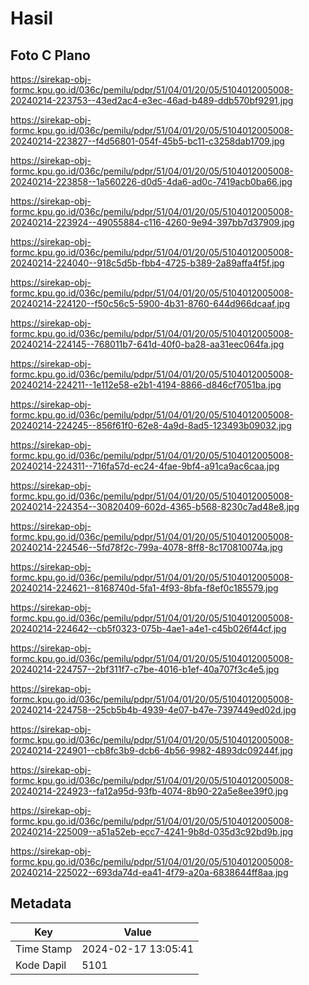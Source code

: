 # Hasil

## Foto C Plano

https://sirekap-obj-formc.kpu.go.id/036c/pemilu/pdpr/51/04/01/20/05/5104012005008-20240214-223753--43ed2ac4-e3ec-46ad-b489-ddb570bf9291.jpg

https://sirekap-obj-formc.kpu.go.id/036c/pemilu/pdpr/51/04/01/20/05/5104012005008-20240214-223827--f4d56801-054f-45b5-bc11-c3258dab1709.jpg

https://sirekap-obj-formc.kpu.go.id/036c/pemilu/pdpr/51/04/01/20/05/5104012005008-20240214-223858--1a560226-d0d5-4da6-ad0c-7419acb0ba66.jpg

https://sirekap-obj-formc.kpu.go.id/036c/pemilu/pdpr/51/04/01/20/05/5104012005008-20240214-223924--49055884-c116-4260-9e94-397bb7d37909.jpg

https://sirekap-obj-formc.kpu.go.id/036c/pemilu/pdpr/51/04/01/20/05/5104012005008-20240214-224040--918c5d5b-fbb4-4725-b389-2a89affa4f5f.jpg

https://sirekap-obj-formc.kpu.go.id/036c/pemilu/pdpr/51/04/01/20/05/5104012005008-20240214-224120--f50c56c5-5900-4b31-8760-644d966dcaaf.jpg

https://sirekap-obj-formc.kpu.go.id/036c/pemilu/pdpr/51/04/01/20/05/5104012005008-20240214-224145--768011b7-641d-40f0-ba28-aa31eec064fa.jpg

https://sirekap-obj-formc.kpu.go.id/036c/pemilu/pdpr/51/04/01/20/05/5104012005008-20240214-224211--1e112e58-e2b1-4194-8866-d846cf7051ba.jpg

https://sirekap-obj-formc.kpu.go.id/036c/pemilu/pdpr/51/04/01/20/05/5104012005008-20240214-224245--856f61f0-62e8-4a9d-8ad5-123493b09032.jpg

https://sirekap-obj-formc.kpu.go.id/036c/pemilu/pdpr/51/04/01/20/05/5104012005008-20240214-224311--716fa57d-ec24-4fae-9bf4-a91ca9ac6caa.jpg

https://sirekap-obj-formc.kpu.go.id/036c/pemilu/pdpr/51/04/01/20/05/5104012005008-20240214-224354--30820409-602d-4365-b568-8230c7ad48e8.jpg

https://sirekap-obj-formc.kpu.go.id/036c/pemilu/pdpr/51/04/01/20/05/5104012005008-20240214-224546--5fd78f2c-799a-4078-8ff8-8c170810074a.jpg

https://sirekap-obj-formc.kpu.go.id/036c/pemilu/pdpr/51/04/01/20/05/5104012005008-20240214-224621--8168740d-5fa1-4f93-8bfa-f8ef0c185579.jpg

https://sirekap-obj-formc.kpu.go.id/036c/pemilu/pdpr/51/04/01/20/05/5104012005008-20240214-224642--cb5f0323-075b-4ae1-a4e1-c45b026f44cf.jpg

https://sirekap-obj-formc.kpu.go.id/036c/pemilu/pdpr/51/04/01/20/05/5104012005008-20240214-224757--2bf311f7-c7be-4016-b1ef-40a707f3c4e5.jpg

https://sirekap-obj-formc.kpu.go.id/036c/pemilu/pdpr/51/04/01/20/05/5104012005008-20240214-224758--25cb5b4b-4939-4e07-b47e-7397449ed02d.jpg

https://sirekap-obj-formc.kpu.go.id/036c/pemilu/pdpr/51/04/01/20/05/5104012005008-20240214-224901--cb8fc3b9-dcb6-4b56-9982-4893dc09244f.jpg

https://sirekap-obj-formc.kpu.go.id/036c/pemilu/pdpr/51/04/01/20/05/5104012005008-20240214-224923--fa12a95d-93fb-4074-8b90-22a5e8ee39f0.jpg

https://sirekap-obj-formc.kpu.go.id/036c/pemilu/pdpr/51/04/01/20/05/5104012005008-20240214-225009--a51a52eb-ecc7-4241-9b8d-035d3c92bd9b.jpg

https://sirekap-obj-formc.kpu.go.id/036c/pemilu/pdpr/51/04/01/20/05/5104012005008-20240214-225022--693da74d-ea41-4f79-a20a-6838644ff8aa.jpg


## Metadata

| Key        | Value               |
| ---------- | ------------------- |
| Time Stamp | 2024-02-17 13:05:41 |
| Kode Dapil | 5101                |



